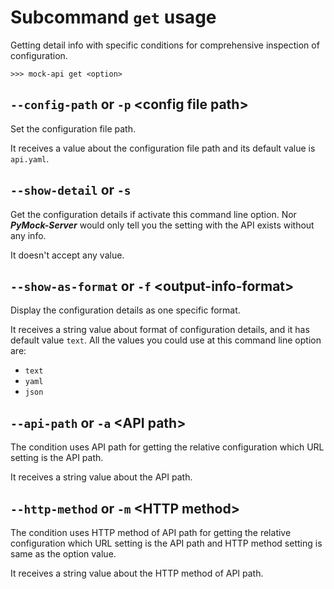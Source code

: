 # Subcommand ``get`` usage

Getting detail info with specific conditions for comprehensive inspection of configuration.

```console
>>> mock-api get <option>
```


## ``--config-path`` or ``-p`` <config file path\>

Set the configuration file path.

It receives a value about the configuration file path and its default value is ``api.yaml``.


## ``--show-detail`` or ``-s``

Get the configuration details if activate this command line option. Nor **_PyMock-Server_** would only tell you the setting 
with the API exists without any info.

It doesn't accept any value.


## ``--show-as-format`` or ``-f`` <output-info-format\>

Display the configuration details as one specific format.

It receives a string value about format of configuration details, and it has default value ``text``. All the values you
could use at this command line option are:

  * ``text``
  * ``yaml``
  * ``json``


## ``--api-path`` or ``-a`` <API path\>

The condition uses API path for getting the relative configuration which URL setting is the API path.

It receives a string value about the API path.


## ``--http-method`` or ``-m`` <HTTP method\>

The condition uses HTTP method of API path for getting the relative configuration which URL setting is the API path and
HTTP method setting is same as the option value.

It receives a string value about the HTTP method of API path.
